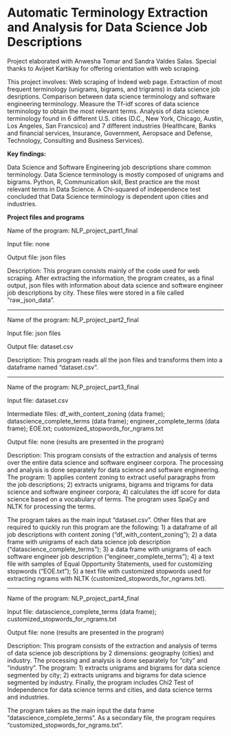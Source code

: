 # Automatic Terminology Extraction and Analysis for Data Science Job Descriptions

Project elaborated with Anwesha Tomar and Sandra Valdes Salas. Special thanks to Avijeet Kartikay for offering orientation with web scraping.

This project involves:
Web scraping of Indeed web page.
Extraction of most frequent terminology (unigrams, bigrams, and trigrams) in data science job desriptions.
Comparison between data science terminology and software engineering terminology.
Measure the Tf-idf scores of data science terminology to obtain the most relevant terms.
Analysis of data science terminology found in 6 different U.S. cities (D.C., New York, Chicago, Austin, Los Angeles, San Francsico) and 7 different industries (Healthcare, Banks and financial services, Insurance, Government, Aeropsace and Defense, Technology, Consulting and Business Services).

**Key findings:**

Data Science and Software Engineering job descriptions share common terminology.
Data Science terminology is mostly composed of unigrams and bigrams.
Python, R, Communication skill, Best practice are the most relevant terms in Data Science.
A Chi-squared of independence test concluded that Data Science terminology is dependent upon cities and industries.

**Project files and programs**

Name of the program:  NLP_project_part1_final

Input file: none

Output file: json files

Description: This program consists mainly of the code used for web scraping. After extracting the information, the program creates, as a final output, json files with information about data science and software engineer job descriptions by city. These files were stored in a file called “raw_json_data”.

___________________

Name of the program: NLP_project_part2_final

Input file: json files 

Output file: dataset.csv

Description: This program reads all the json files and transforms them into a dataframe named “dataset.csv”.

___________________

Name of the program: NLP_project_part3_final

Input file: dataset.csv

Intermediate files: df_with_content_zoning (data frame); datascience_complete_terms (data frame); engineer_complete_terms (data frame); EOE.txt; customized_stopwords_for_ngrams.txt

Output file: none (results are presented in the program)

Description: This program consists of the extraction and analysis of terms over the entire data science and software engineer corpora. The processing and analysis is done separately for data science and software engineering. The program: 1) applies content zoning to extract useful paragraphs from the job descriptions; 2) extracts unigrams, bigrams and trigrams for data science and software engineer corpora; 4) calculates the idf score for data science based on a vocabulary of terms. The program uses SpaCy and NLTK for processing the terms.

The program takes as the main input “dataset.csv”. Other files that are required to quickly run this program are the following: 1) a dataframe of all job descriptions with content zoning (“df_with_content_zoning”); 2) a data frame with unigrams of each data science job description (“datascience_complete_terms”); 3) a data frame with unigrams of each software engineer job description (“engineer_complete_terms”); 4) a text file with samples of Equal Opportunity Statements, used for customizing stopwords (“EOE.txt”); 5) a text file with customized stopwords used for extracting ngrams with NLTK (customized_stopwords_for_ngrams.txt).

___________________

Name of the program: NLP_project_part4_final

Input file: datascience_complete_terms (data frame); customized_stopwords_for_ngrams.txt

Output file: none (results are presented in the program)

Description: This program consists of the extraction and analysis of terms of data science job descriptions by 2 dimensions: geography (cities) and industry. The processing and analysis is done separately for “city” and “industry”. The program: 1) extracts unigrams and bigrams for data science segmented by city; 2) extracts unigrams and bigrams for data science segmented by industry. Finally, the program includes Chi2 Test of  Independence for data science terms and cities, and data science terms and industries. 

The program takes as the main input the data frame “datascience_complete_terms”. As a secondary file, the program requires “customized_stopwords_for_ngrams.txt”. 


